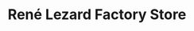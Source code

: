 ---
title: "René Lezard Factory Store"
url: /schwarzach-am-main/rene-lezard-factory-store/
shop: Kleidung
---